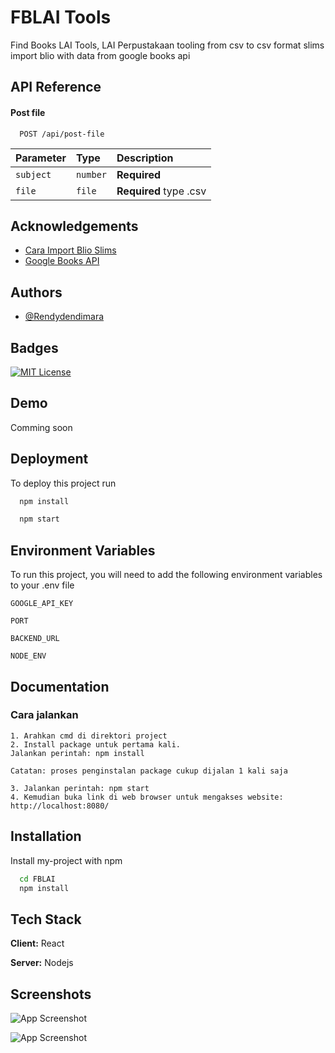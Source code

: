 
# FBLAI Tools

Find Books LAI Tools, LAI Perpustakaan tooling from csv to csv format slims import blio with data from google books api

## API Reference

#### Post file

```http
  POST /api/post-file
```

| Parameter | Type     | Description                |
| :-------- | :------- | :------------------------- |
| `subject` | `number` | **Required**|
| `file` | `file` | **Required** type .csv|


## Acknowledgements

 - [Cara Import Blio Slims](https://www.youtube.com/watch?v=3ba9gOZB4tA)
 - [Google Books API](https://developers.google.com/books)

## Authors

- [@Rendydendimara](https://github.com/Rendydendimara)


## Badges
[![MIT License](https://img.shields.io/badge/License-MIT-green.svg)](https://choosealicense.com/licenses/mit/)
## Demo

Comming soon

## Deployment

To deploy this project run

```bash
  npm install
```

```bash
  npm start
```

## Environment Variables

To run this project, you will need to add the following environment variables to your .env file

`GOOGLE_API_KEY`

`PORT`

`BACKEND_URL`

`NODE_ENV`

## Documentation

### Cara jalankan

    1. Arahkan cmd di direktori project
    2. Install package untuk pertama kali.
    Jalankan perintah: npm install

    Catatan: proses penginstalan package cukup dijalan 1 kali saja

    3. Jalankan perintah: npm start
    4. Kemudian buka link di web browser untuk mengakses website: http://localhost:8080/
## Installation

Install my-project with npm

```bash
  cd FBLAI
  npm install 
```
    
## Tech Stack

**Client:** React

**Server:** Nodejs

## Screenshots

![App Screenshot](https://i.ibb.co/ZmvjFwm/Screenshot-from-2023-07-23-15-46-32.png)

![App Screenshot](https://i.ibb.co/vsf3SL8/Screenshot-from-2023-07-23-15-46-37.png)

